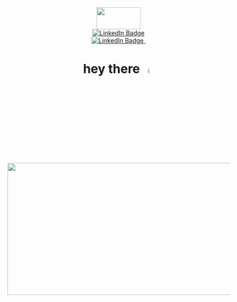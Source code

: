 <div id="header" align="center">
  <img src="https://media.giphy.com/media/BW51OCstarPBm/giphy.gif" width="100" height="50"/>
</div>

<div id="badges" align="center">
  <a href="https://www.linkedin.com/in/brayan-rivera-cepeda-65a273139/" target="_blank">
    <img src="https://img.shields.io/badge/LinkedIn-blue?style=for-the-badge&logo=linkedin&logoColor=white" alt="LinkedIn Badge"/>
  </a><br>
  <a href="https://bitancepeda.github.io/portfolio-html-css-js/" target="_blank">
    <img src="https://img.shields.io/badge/www-website-yellow" alt="LinkedIn Badge"/>
  </a>
  <img src="https://komarev.com/ghpvc/?username=BitanCepeda&style=flat-square&color=blue" alt=""/>
</div>

<div align="center">
<h1>
  hey there
  <img src="https://media.giphy.com/media/hvRJCLFzcasrR4ia7z/giphy.gif" width="5%"/>
</h1>
</div>

<div align="center">
  <img src="https://media.giphy.com/media/dWesBcTLavkZuG35MI/giphy.gif" width="600" height="300"/>
</div>
